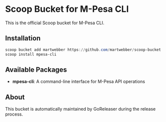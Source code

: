 # Scoop Bucket for M-Pesa CLI

This is the official Scoop bucket for M-Pesa CLI.

## Installation

```powershell
scoop bucket add martwebber https://github.com/martwebber/scoop-bucket.git
scoop install mpesa-cli
```

## Available Packages

- **mpesa-cli**: A command-line interface for M-Pesa API operations

## About

This bucket is automatically maintained by GoReleaser during the release process.

